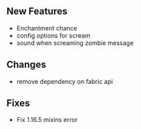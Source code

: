 ## New Features

- Enchantment chance
- config options for scream
- sound when screaming zombie message


## Changes

- remove dependency on fabric api

## Fixes

- Fix 1.16.5 mixins error

